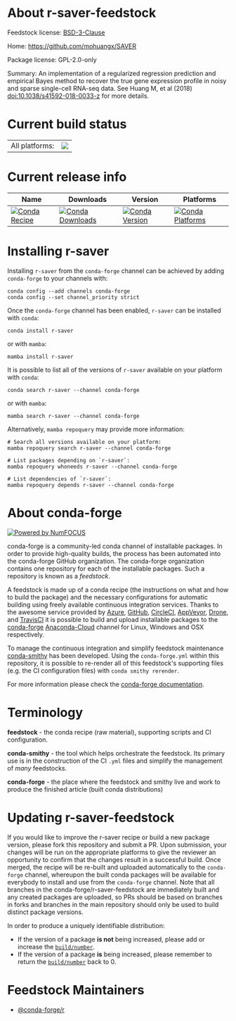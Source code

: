 About r-saver-feedstock
=======================

Feedstock license: [BSD-3-Clause](https://github.com/conda-forge/r-saver-feedstock/blob/main/LICENSE.txt)

Home: https://github.com/mohuangx/SAVER

Package license: GPL-2.0-only

Summary: An implementation of a regularized regression prediction and  empirical Bayes method to recover the true gene expression profile in  noisy and sparse single-cell RNA-seq data. See Huang M, et al (2018)  <doi:10.1038/s41592-018-0033-z> for more details.

Current build status
====================


<table><tr><td>All platforms:</td>
    <td>
      <a href="https://dev.azure.com/conda-forge/feedstock-builds/_build/latest?definitionId=6762&branchName=main">
        <img src="https://dev.azure.com/conda-forge/feedstock-builds/_apis/build/status/r-saver-feedstock?branchName=main">
      </a>
    </td>
  </tr>
</table>

Current release info
====================

| Name | Downloads | Version | Platforms |
| --- | --- | --- | --- |
| [![Conda Recipe](https://img.shields.io/badge/recipe-r--saver-green.svg)](https://anaconda.org/conda-forge/r-saver) | [![Conda Downloads](https://img.shields.io/conda/dn/conda-forge/r-saver.svg)](https://anaconda.org/conda-forge/r-saver) | [![Conda Version](https://img.shields.io/conda/vn/conda-forge/r-saver.svg)](https://anaconda.org/conda-forge/r-saver) | [![Conda Platforms](https://img.shields.io/conda/pn/conda-forge/r-saver.svg)](https://anaconda.org/conda-forge/r-saver) |

Installing r-saver
==================

Installing `r-saver` from the `conda-forge` channel can be achieved by adding `conda-forge` to your channels with:

```
conda config --add channels conda-forge
conda config --set channel_priority strict
```

Once the `conda-forge` channel has been enabled, `r-saver` can be installed with `conda`:

```
conda install r-saver
```

or with `mamba`:

```
mamba install r-saver
```

It is possible to list all of the versions of `r-saver` available on your platform with `conda`:

```
conda search r-saver --channel conda-forge
```

or with `mamba`:

```
mamba search r-saver --channel conda-forge
```

Alternatively, `mamba repoquery` may provide more information:

```
# Search all versions available on your platform:
mamba repoquery search r-saver --channel conda-forge

# List packages depending on `r-saver`:
mamba repoquery whoneeds r-saver --channel conda-forge

# List dependencies of `r-saver`:
mamba repoquery depends r-saver --channel conda-forge
```


About conda-forge
=================

[![Powered by
NumFOCUS](https://img.shields.io/badge/powered%20by-NumFOCUS-orange.svg?style=flat&colorA=E1523D&colorB=007D8A)](https://numfocus.org)

conda-forge is a community-led conda channel of installable packages.
In order to provide high-quality builds, the process has been automated into the
conda-forge GitHub organization. The conda-forge organization contains one repository
for each of the installable packages. Such a repository is known as a *feedstock*.

A feedstock is made up of a conda recipe (the instructions on what and how to build
the package) and the necessary configurations for automatic building using freely
available continuous integration services. Thanks to the awesome service provided by
[Azure](https://azure.microsoft.com/en-us/services/devops/), [GitHub](https://github.com/),
[CircleCI](https://circleci.com/), [AppVeyor](https://www.appveyor.com/),
[Drone](https://cloud.drone.io/welcome), and [TravisCI](https://travis-ci.com/)
it is possible to build and upload installable packages to the
[conda-forge](https://anaconda.org/conda-forge) [Anaconda-Cloud](https://anaconda.org/)
channel for Linux, Windows and OSX respectively.

To manage the continuous integration and simplify feedstock maintenance
[conda-smithy](https://github.com/conda-forge/conda-smithy) has been developed.
Using the ``conda-forge.yml`` within this repository, it is possible to re-render all of
this feedstock's supporting files (e.g. the CI configuration files) with ``conda smithy rerender``.

For more information please check the [conda-forge documentation](https://conda-forge.org/docs/).

Terminology
===========

**feedstock** - the conda recipe (raw material), supporting scripts and CI configuration.

**conda-smithy** - the tool which helps orchestrate the feedstock.
                   Its primary use is in the construction of the CI ``.yml`` files
                   and simplify the management of *many* feedstocks.

**conda-forge** - the place where the feedstock and smithy live and work to
                  produce the finished article (built conda distributions)


Updating r-saver-feedstock
==========================

If you would like to improve the r-saver recipe or build a new
package version, please fork this repository and submit a PR. Upon submission,
your changes will be run on the appropriate platforms to give the reviewer an
opportunity to confirm that the changes result in a successful build. Once
merged, the recipe will be re-built and uploaded automatically to the
`conda-forge` channel, whereupon the built conda packages will be available for
everybody to install and use from the `conda-forge` channel.
Note that all branches in the conda-forge/r-saver-feedstock are
immediately built and any created packages are uploaded, so PRs should be based
on branches in forks and branches in the main repository should only be used to
build distinct package versions.

In order to produce a uniquely identifiable distribution:
 * If the version of a package **is not** being increased, please add or increase
   the [``build/number``](https://docs.conda.io/projects/conda-build/en/latest/resources/define-metadata.html#build-number-and-string).
 * If the version of a package **is** being increased, please remember to return
   the [``build/number``](https://docs.conda.io/projects/conda-build/en/latest/resources/define-metadata.html#build-number-and-string)
   back to 0.

Feedstock Maintainers
=====================

* [@conda-forge/r](https://github.com/conda-forge/r/)

